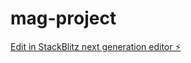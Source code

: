 # mag-project

[Edit in StackBlitz next generation editor ⚡️](https://stackblitz.com/~/github.com/seannse/mag-project)